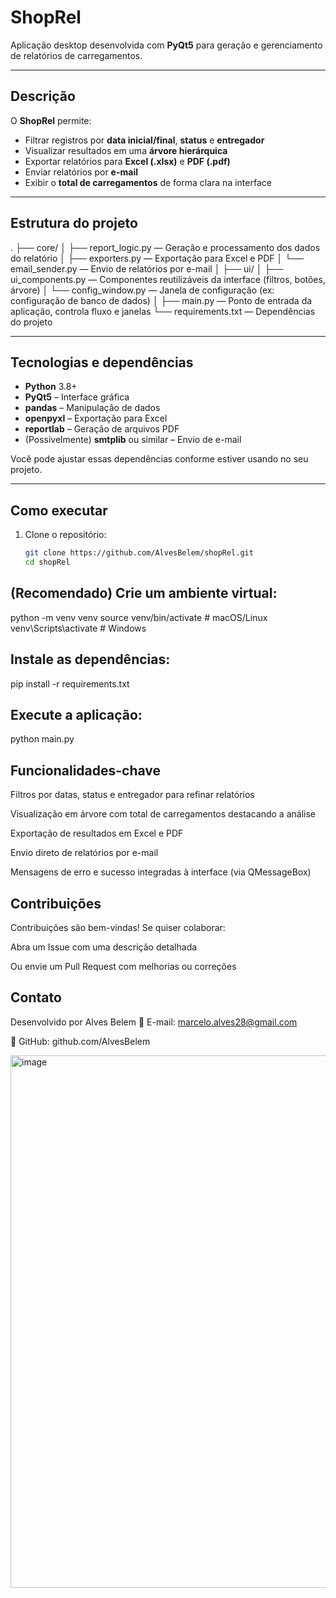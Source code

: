 # ShopRel

Aplicação desktop desenvolvida com **PyQt5** para geração e gerenciamento de relatórios de carregamentos.

---

##  Descrição

O **ShopRel** permite:

- Filtrar registros por **data inicial/final**, **status** e **entregador**
- Visualizar resultados em uma **árvore hierárquica**
- Exportar relatórios para **Excel (.xlsx)** e **PDF (.pdf)**
- Enviar relatórios por **e-mail**
- Exibir o **total de carregamentos** de forma clara na interface

---

##  Estrutura do projeto

.
├── core/
│ ├── report_logic.py — Geração e processamento dos dados do relatório
│ ├── exporters.py — Exportação para Excel e PDF
│ └── email_sender.py — Envio de relatórios por e-mail
│
├── ui/
│ ├── ui_components.py — Componentes reutilizáveis da interface (filtros, botões, árvore)
│ └── config_window.py — Janela de configuração (ex: configuração de banco de dados)
│
├── main.py — Ponto de entrada da aplicação, controla fluxo e janelas
└── requirements.txt — Dependências do projeto


---

##  Tecnologias e dependências

- **Python** 3.8+
- **PyQt5** – Interface gráfica
- **pandas** – Manipulação de dados
- **openpyxl** – Exportação para Excel
- **reportlab** – Geração de arquivos PDF
- (Possivelmente) **smtplib** ou similar – Envio de e-mail

Você pode ajustar essas dependências conforme estiver usando no seu projeto.

---

##  Como executar

1. Clone o repositório:
   ```bash
   git clone https://github.com/AlvesBelem/shopRel.git
   cd shopRel

## (Recomendado) Crie um ambiente virtual:

python -m venv venv
source venv/bin/activate  # macOS/Linux
venv\Scripts\activate     # Windows

## Instale as dependências:

pip install -r requirements.txt

## Execute a aplicação:

python main.py

## Funcionalidades-chave

Filtros por datas, status e entregador para refinar relatórios

Visualização em árvore com total de carregamentos destacando a análise

Exportação de resultados em Excel e PDF

Envio direto de relatórios por e-mail

Mensagens de erro e sucesso integradas à interface (via QMessageBox)

## Contribuições

Contribuições são bem-vindas! Se quiser colaborar:

Abra um Issue com uma descrição detalhada

Ou envie um Pull Request com melhorias ou correções

## Contato

Desenvolvido por Alves Belem
📩 E-mail: marcelo.alves28@gmail.com

🔗 GitHub: github.com/AlvesBelem

<img width="1940" height="852" alt="image" src="https://github.com/user-attachments/assets/78747041-4488-419f-a143-d2e1f77acd3d" />
